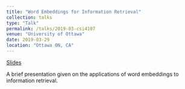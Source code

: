 ```yaml
---
title: "Word Embeddings for Information Retrieval"
collection: talks
type: "Talk"
permalink: /talks/2019-03-csi4107
venue: "University of Ottawa"
date: 2019-03-29
location: "Ottawa ON, CA"
---
```


[Slides](http://talks.jacobdanovitch.me/ir_wordembedding.pdf)

A brief presentation given on the applications of word embeddings to information retrieval.
